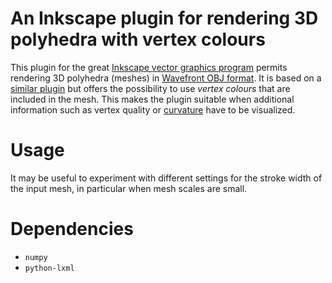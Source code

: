 # An Inkscape plugin for rendering 3D polyhedra with vertex colours

This plugin for the great [Inkscape vector graphics
program](https://inkscape.org) permits rendering 3D
polyhedra&nbsp;(meshes) in [Wavefront OBJ
format](https://en.wikipedia.org/wiki/Wavefront_.obj_file). It is based
on a [similar
plugin](https://gitlab.com/inkscape/inkscape/blob/master/share/extensions/polyhedron_3d.py)
but offers the possibility to use *vertex colours* that are included in
the mesh. This makes the plugin suitable when additional information
such as vertex quality or
[curvature](https://en.wikipedia.org/wiki/Curvature) have to be
visualized.

# Usage

It may be useful to experiment with different settings for the stroke
width of the input mesh, in particular when mesh scales are small.

# Dependencies

- `numpy`
- `python-lxml`
